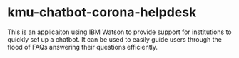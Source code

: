 # kmu-chatbot-corona-helpdesk
This is an applicaiton using IBM Watson to provide support for institutions to quickly set up a chatbot. It can be used to easily guide users through the flood of FAQs answering their questions efficiently.
